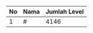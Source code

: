 | No | Nama            | Jumlah Level |
|----|-----------------|--------------|
| 1  | #    |    4146        |
